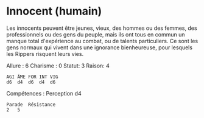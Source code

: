 # Innocent (humain)

Les innocents peuvent être jeunes, vieux, des hommes ou des femmes, des professionnels ou des gens du peuple, mais ils ont tous en commun un manque total d'expérience au combat, ou de talents particuliers. Ce sont les gens normaux qui vivent dans une ignorance bienheureuse, pour lesquels les Rippers risquent leurs vies.

Allure : 6
Charisme : 0	Statut: 3
Raison: 4

	AGI	ÂME	FOR	INT	VIG
	d6	d4	d6	d4 	d6

Compétences : Perception d4

	Parade	Résistance
	2   5



